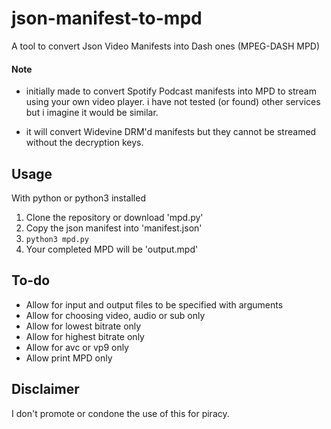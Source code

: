 # json-manifest-to-mpd
A tool to convert Json Video Manifests into Dash ones (MPEG-DASH MPD)


#### Note
- initially made to convert Spotify Podcast manifests into MPD to stream using your own video player. i have not tested (or found) other services but i imagine it would be similar.

- it will convert Widevine DRM'd manifests but they cannot be streamed without the decryption keys.

## Usage
With python or python3 installed
1. Clone the repository or download 'mpd.py'
2. Copy the json manifest into 'manifest.json'
3. `python3 mpd.py`
4. Your completed MPD will be 'output.mpd'

## To-do
- Allow for input and output files to be specified with arguments
- Allow for choosing video, audio or sub only
- Allow for lowest bitrate only
- Allow for highest bitrate only
- Allow for avc or vp9 only
- Allow print MPD only

## Disclaimer
I don't promote or condone the use of this for piracy.